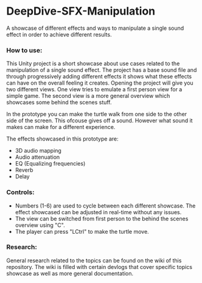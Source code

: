 # DeepDive-SFX-Manipulation

A showcase of different effects and ways to manipulate a single sound effect in order to achieve different results.

### How to use:
This Unity project is a short showcase about use cases related to the manipulation of a single sound effect.
The project has a base sound file and through progressively adding different effects it shows what these effects can have on the overall feeling it creates.
Opening the project will give you two different views. One view tries to emulate a first person view for a simple game.
The second view is a more general overview which showcases some behind the scenes stuff.

In the prototype you can make the turtle walk from one side to the other side of the screen. This ofcouse gives off a sound. However what sound it makes can make for a different experience.

The effects showcased in this prototype are:
* 3D audio mapping
* Audio attenuation
* EQ (Equalizing frequencies)
* Reverb
* Delay

### Controls:
* Numbers (1-6) are used to cycle between each different showcase. The effect showcased can be adjusted in real-time without any issues.
* The view can be switched from first person to the behind the scenes overview using "C".
* The player can press "LCtrl" to make the turtle move.

### Research:
General research related to the topics can be found on the wiki of this repository. The wiki is filled with certain devlogs that cover specific topics showcase as well as more general documentation.
